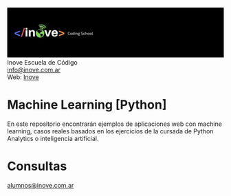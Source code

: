 ![Inove banner](/inove.jpg)
Inove Escuela de Código\
info@inove.com.ar\
Web: [Inove](http://inove.com.ar)

# Machine Learning [Python]
En este repositorio encontrarán ejemplos de aplicaciones web con machine learning, casos reales basados en los ejercicios de la cursada de Python Analytics o inteligencia artificial.

# Consultas
alumnos@inove.com.ar

